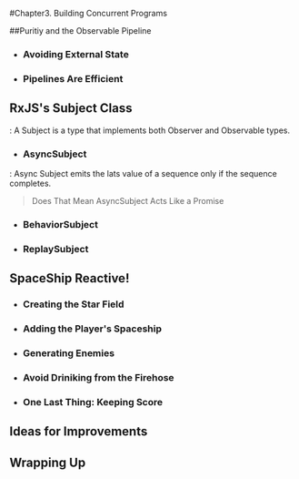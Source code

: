 #Chapter3. Building Concurrent Programs

##Puritiy and the Observable Pipeline

- ### Avoiding External State
- ### Pipelines Are Efficient

## RxJS's Subject Class
: A Subject is a type that implements both Observer and Observable types.

- ### AsyncSubject

: Async Subject emits the lats value of a sequence only if the sequence completes.

> Does That Mean AsyncSubject Acts Like a Promise

- ### BehaviorSubject
- ### ReplaySubject

## SpaceShip Reactive!
- ### Creating the Star Field
- ### Adding the Player's Spaceship
- ### Generating Enemies
- ### Avoid Driniking from the Firehose
- ### One Last Thing: Keeping Score


## Ideas for Improvements
## Wrapping Up


